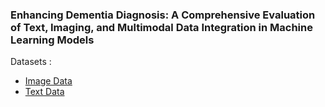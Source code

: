 ### Enhancing Dementia Diagnosis: A Comprehensive Evaluation of Text, Imaging, and Multimodal Data Integration in Machine Learning Models

Datasets : 
- [Image Data](https://www.kaggle.com/datasets/phamnguyenduytien/2classesalzheimers)
- [Text Data](https://www.kaggle.com/datasets/fatemehmehrparvar/dementia)

